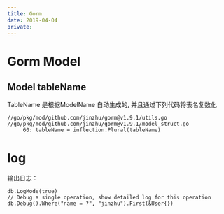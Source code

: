 ```yaml
---
title: Gorm
date: 2019-04-04
private:
---
```

# Gorm Model
## Model tableName
TableName 是根据ModelName 自动生成的, 并且通过下列代码将表名复数化

    //go/pkg/mod/github.com/jinzhu/gorm@v1.9.1/utils.go
    //go/pkg/mod/github.com/jinzhu/gorm@v1.9.1/model_struct.go
         60: tableName = inflection.Plural(tableName)

# log
输出日志：

    db.LogMode(true)
    // Debug a single operation, show detailed log for this operation
    db.Debug().Where("name = ?", "jinzhu").First(&User{})


